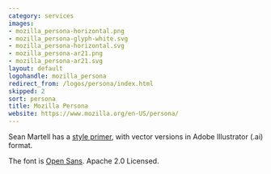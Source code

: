 ```yaml
---
category: services
images:
- mozilla_persona-horizontal.png
- mozilla_persona-glyph-white.svg
- mozilla_persona-horizontal.svg
- mozilla_persona-ar21.png
- mozilla_persona-ar21.svg
layout: default
logohandle: mozilla_persona
redirect_from: /logos/persona/index.html
skipped: 2
sort: persona
title: Mozilla Persona
website: https://www.mozilla.org/en-US/persona/
---
```


Sean Martell has a [style primer](http://people.mozilla.org/~smartell/persona/), with vector versions in Adobe Illustrator \(.ai\) format.

The font is [Open Sans](http://www.google.com/fonts/#UsePlace:use/Collection:Open+Sans).  Apache 2.0 Licensed.
